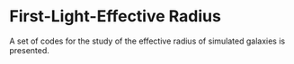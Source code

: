 # First-Light-Effective Radius
A set of codes for the study of the effective radius of simulated galaxies is presented.

